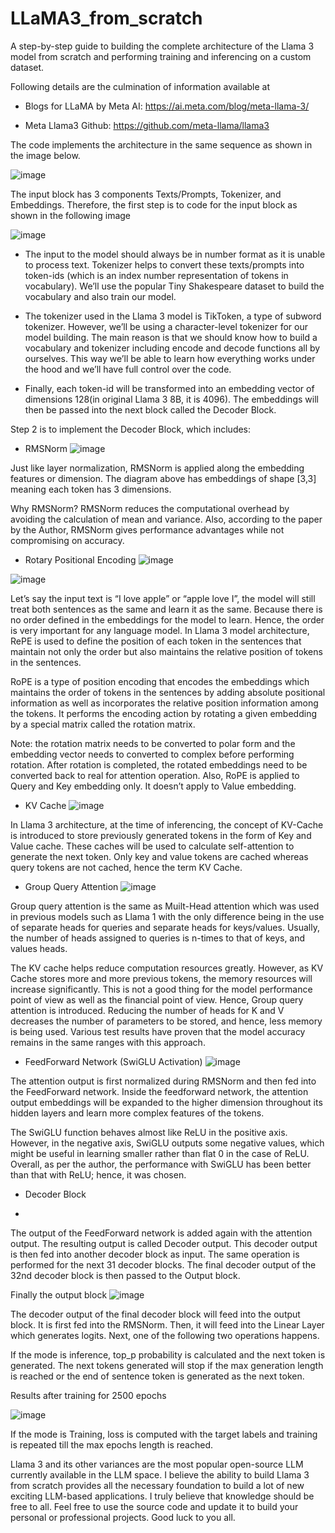 # LLaMA3_from_scratch
A step-by-step guide to building the complete architecture of the Llama 3 model from scratch and performing training and inferencing on a custom dataset.

Following details are the culmination of information available at 

- Blogs for LLaMA by Meta AI: https://ai.meta.com/blog/meta-llama-3/

- Meta Llama3 Github: https://github.com/meta-llama/llama3

The code implements the architecture in the same sequence as shown in the image below. 

![image](https://github.com/user-attachments/assets/37c0b66b-b995-4243-bdde-54a2156d7a06)

The input block has 3 components Texts/Prompts, Tokenizer, and Embeddings. Therefore, the first step is to code for the input block as shown in the following image

![image](https://github.com/user-attachments/assets/a3b962ad-275f-4a6d-89af-669f5abaf389)

- The input to the model should always be in number format as it is unable to process text. Tokenizer helps to convert these texts/prompts into token-ids (which is an index number representation of tokens in vocabulary). We’ll use the popular Tiny Shakespeare dataset to build the vocabulary and also train our model.
  
- The tokenizer used in the Llama 3 model is TikToken, a type of subword tokenizer. However, we’ll be using a character-level tokenizer for our model building. The main reason is that we should know how to build a vocabulary and tokenizer including encode and decode functions all by ourselves. This way we’ll be able to learn how everything works under the hood and we’ll have full control over the code.
  
- Finally, each token-id will be transformed into an embedding vector of dimensions 128(in original Llama 3 8B, it is 4096). The embeddings will then be passed into the next block called the Decoder Block.

Step 2 is to implement the Decoder Block, which includes:

- RMSNorm
![image](https://github.com/user-attachments/assets/49b4797c-5a3a-4554-aa22-ff6fab160978)

Just like layer normalization, RMSNorm is applied along the embedding features or dimension. The diagram above has embeddings of shape [3,3] meaning each token has 3 dimensions.

Why RMSNorm? RMSNorm reduces the computational overhead by avoiding the calculation of mean and variance. Also, according to the paper by the Author, RMSNorm gives performance advantages while not compromising on accuracy.

- Rotary Positional Encoding
![image](https://github.com/user-attachments/assets/7b78ee86-994a-4488-990d-961bf0e9f589)

![image](https://github.com/user-attachments/assets/d4bdcaa5-0626-4c6c-a370-96e708a678a9)


Let’s say the input text is “I love apple” or “apple love I”, the model will still treat both sentences as the same and learn it as the same. Because there is no order defined in the embeddings for the model to learn. Hence, the order is very important for any language model. In Llama 3 model architecture, RePE is used to define the position of each token in the sentences that maintain not only the order but also maintains the relative position of tokens in the sentences.

RoPE is a type of position encoding that encodes the embeddings which maintains the order of tokens in the sentences by adding absolute positional information as well as incorporates the relative position information among the tokens. It performs the encoding action by rotating a given embedding by a special matrix called the rotation matrix.

Note: the rotation matrix needs to be converted to polar form and the embedding vector needs to converted to complex before performing rotation. After rotation is completed, the rotated embeddings need to be converted back to real for attention operation. Also, RoPE is applied to Query and Key embedding only. It doesn’t apply to Value embedding.

- KV Cache
![image](https://github.com/user-attachments/assets/9283d15a-dad8-478f-832d-ca1776f79647)

In Llama 3 architecture, at the time of inferencing, the concept of KV-Cache is introduced to store previously generated tokens in the form of Key and Value cache. These caches will be used to calculate self-attention to generate the next token. Only key and value tokens are cached whereas query tokens are not cached, hence the term KV Cache.

- Group Query Attention
![image](https://github.com/user-attachments/assets/4306627d-065a-4045-bbc4-1735c316f8f5)

Group query attention is the same as Muilt-Head attention which was used in previous models such as Llama 1 with the only difference being in the use of separate heads for queries and separate heads for keys/values. Usually, the number of heads assigned to queries is n-times to that of keys, and values heads.

The KV cache helps reduce computation resources greatly. However, as KV Cache stores more and more previous tokens, the memory resources will increase significantly. This is not a good thing for the model performance point of view as well as the financial point of view. Hence, Group query attention is introduced. Reducing the number of heads for K and V decreases the number of parameters to be stored, and hence, less memory is being used. Various test results have proven that the model accuracy remains in the same ranges with this approach.

- FeedForward Network (SwiGLU Activation)
![image](https://github.com/user-attachments/assets/7135bab7-c157-4fec-8bc1-b22fdc343e76)

The attention output is first normalized during RMSNorm and then fed into the FeedForward network. Inside the feedforward network, the attention output embeddings will be expanded to the higher dimension throughout its hidden layers and learn more complex features of the tokens.

The SwiGLU function behaves almost like ReLU in the positive axis. However, in the negative axis, SwiGLU outputs some negative values, which might be useful in learning smaller rather than flat 0 in the case of ReLU. Overall, as per the author, the performance with SwiGLU has been better than that with ReLU; hence, it was chosen.

- Decoder Block

- 
The output of the FeedForward network is added again with the attention output. The resulting output is called Decoder output. This decoder output is then fed into another decoder block as input. The same operation is performed for the next 31 decoder blocks. The final decoder output of the 32nd decoder block is then passed to the Output block. 


Finally the output block
![image](https://github.com/user-attachments/assets/46d358fe-4905-4982-be7b-dda0a67a10c7)

The decoder output of the final decoder block will feed into the output block. It is first fed into the RMSNorm. Then, it will feed into the Linear Layer which generates logits. Next, one of the following two operations happens.

If the mode is inference, top_p probability is calculated and the next token is generated. The next tokens generated will stop if the max generation length is reached or the end of sentence token is generated as the next token.

Results after training for 2500 epochs

![image](https://github.com/user-attachments/assets/aea68b05-8394-4e0b-bd38-249c71dfc2ee)


If the mode is Training, loss is computed with the target labels and training is repeated till the max epochs length is reached.

Llama 3 and its other variances are the most popular open-source LLM currently available in the LLM space. I believe the ability to build Llama 3 from scratch provides all the necessary foundation to build a lot of new exciting LLM-based applications. I truly believe that knowledge should be free to all. Feel free to use the source code and update it to build your personal or professional projects. Good luck to you all.
